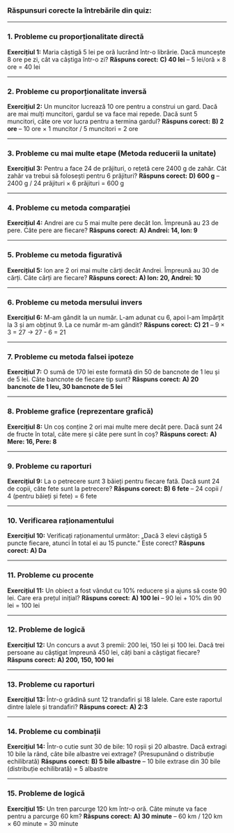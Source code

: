 ### Răspunsuri corecte la întrebările din quiz:

------

### **1. Probleme cu proporționalitate directă**

**Exercițiul 1:**
 Maria câștigă 5 lei pe oră lucrând într-o librărie. Dacă muncește 8 ore pe zi, cât va câștiga într-o zi?
 **Răspuns corect:**
 **C) 40 lei** – 5 lei/oră × 8 ore = 40 lei

------

### **2. Probleme cu proporționalitate inversă**

**Exercițiul 2:**
 Un muncitor lucrează 10 ore pentru a construi un gard. Dacă are mai mulți muncitori, gardul se va face mai repede. Dacă sunt 5 muncitori, câte ore vor lucra pentru a termina gardul?
 **Răspuns corect:**
 **B) 2 ore** – 10 ore × 1 muncitor / 5 muncitori = 2 ore

------

### **3. Probleme cu mai multe etape (Metoda reducerii la unitate)**

**Exercițiul 3:**
 Pentru a face 24 de prăjituri, o rețetă cere 2400 g de zahăr. Cât zahăr va trebui să folosești pentru 6 prăjituri?
 **Răspuns corect:**
 **D) 600 g** – 2400 g / 24 prăjituri × 6 prăjituri = 600 g

------

### **4. Probleme cu metoda comparației**

**Exercițiul 4:**
 Andrei are cu 5 mai multe pere decât Ion. Împreună au 23 de pere. Câte pere are fiecare?
 **Răspuns corect:**
 **A) Andrei: 14, Ion: 9**

------

### **5. Probleme cu metoda figurativă**

**Exercițiul 5:**
 Ion are 2 ori mai multe cărți decât Andrei. Împreună au 30 de cărți. Câte cărți are fiecare?
 **Răspuns corect:**
 **A) Ion: 20, Andrei: 10**

------

### **6. Probleme cu metoda mersului invers**

**Exercițiul 6:**
 M-am gândit la un număr. L-am adunat cu 6, apoi l-am împărțit la 3 și am obținut 9. La ce număr m-am gândit?
 **Răspuns corect:**
 **C) 21** – 9 × 3 = 27 → 27 - 6 = 21

------

### **7. Probleme cu metoda falsei ipoteze**

**Exercițiul 7:**
 O sumă de 170 lei este formată din 50 de bancnote de 1 leu și de 5 lei. Câte bancnote de fiecare tip sunt?
 **Răspuns corect:**
 **A) 20 bancnote de 1 leu, 30 bancnote de 5 lei**

------

### **8. Probleme grafice (reprezentare grafică)**

**Exercițiul 8:**
 Un coș conține 2 ori mai multe mere decât pere. Dacă sunt 24 de fructe în total, câte mere și câte pere sunt în coș?
 **Răspuns corect:**
 **A) Mere: 16, Pere: 8**

------

### **9. Probleme cu raporturi**

**Exercițiul 9:**
 La o petrecere sunt 3 băieți pentru fiecare fată. Dacă sunt 24 de copii, câte fete sunt la petrecere?
 **Răspuns corect:**
 **B) 6 fete** – 24 copii / 4 (pentru băieți și fete) = 6 fete

------

### **10. Verificarea raționamentului**

**Exercițiul 10:**
 Verificați raționamentul următor:
 „Dacă 3 elevi câștigă 5 puncte fiecare, atunci în total ei au 15 puncte.” Este corect?
 **Răspuns corect:**
 **A) Da**

------

### **11. Probleme cu procente**

**Exercițiul 11:**
 Un obiect a fost vândut cu 10% reducere și a ajuns să coste 90 lei. Care era prețul inițial?
 **Răspuns corect:**
 **A) 100 lei** – 90 lei + 10% din 90 lei = 100 lei

------

### **12. Probleme de logică**

**Exercițiul 12:**
 Un concurs a avut 3 premii: 200 lei, 150 lei și 100 lei. Dacă trei persoane au câștigat împreună 450 lei, câți bani a câștigat fiecare?
 **Răspuns corect:**
 **A) 200, 150, 100 lei**

------

### **13. Probleme cu raporturi**

**Exercițiul 13:**
 Într-o grădină sunt 12 trandafiri și 18 lalele. Care este raportul dintre lalele și trandafiri?
 **Răspuns corect:**
 **A) 2:3**

------

### **14. Probleme cu combinații**

**Exercițiul 14:**
 Într-o cutie sunt 30 de bile: 10 roșii și 20 albastre. Dacă extragi 10 bile la rând, câte bile albastre vei extrage? (Presupunând o distribuție echilibrată)
 **Răspuns corect:**
 **B) 5 bile albastre** – 10 bile extrase din 30 bile (distribuție echilibrată) = 5 albastre

------

### **15. Probleme de logică**

**Exercițiul 15:**
 Un tren parcurge 120 km într-o oră. Câte minute va face pentru a parcurge 60 km?
 **Răspuns corect:**
 **A) 30 minute** – 60 km / 120 km × 60 minute = 30 minute